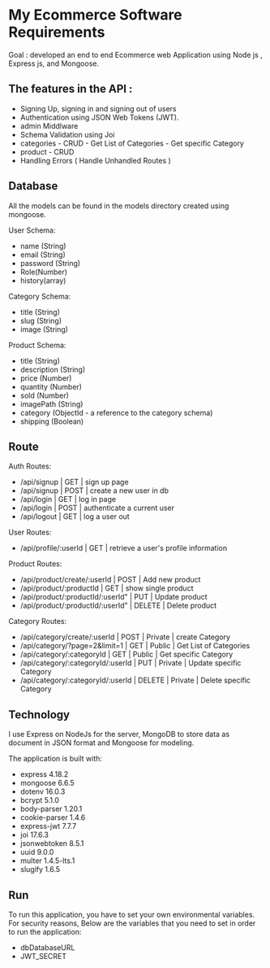 # My Ecommerce Software Requirements

Goal : developed an end to end Ecommerce web Application using Node js , Express js, and Mongoose.

<!---
## Stories

As a user I want to

- Create an account, login or logout
- Browse available products added by the admin

As an admin I want to

- View all the information stored in the database. I want to view/create/edit/delete orders, users, products and categories.
and --->

## The features in the API :

- Signing Up, signing in and signing out of users
- Authentication using JSON Web Tokens (JWT).
- admin Middlware
- Schema Validation using Joi
- categories - CRUD - Get List of Categories - Get specific Category
- product - CRUD
- Handling Errors ( Handle Unhandled Routes )

## Database

All the models can be found in the models directory created using mongoose.

User Schema:

- name (String)
- email (String)
- password (String)
- Role(Number)
- history(array)

Category Schema:

- title (String)
- slug (String)
- image (String)

Product Schema:

- title (String)
- description (String)
- price (Number)
- quantity (Number)
- sold (Number)
- imagePath (String)
- category (ObjectId - a reference to the category schema)
- shipping (Boolean)

## Route

Auth Routes:

- /api/signup | GET | sign up page
- /api/signup | POST | create a new user in db
- /api/login | GET | log in page
- /api/login | POST | authenticate a current user
- /api/logout | GET | log a user out

User Routes:

- /api/profile/:userId | GET | retrieve a user's profile information

Product Routes:

- /api/product/create/:userId | POST | Add new product
- /api/product/:productId | GET | show single product
- /api/product/:productId/:userId" | PUT | Update product
- /api/product/:productId/:userId" | DELETE | Delete product

Category Routes:

- /api/category/create/:userId | POST | Private | create Category
- /api/category/?page=2&limit=1 | GET | Public | Get List of Categories
- /api/category/:categoryId | GET | Public | Get specific Category
- /api/category/:categoryId/:userId | PUT | Private | Update specific Category
- /api/category/:categoryId/:userId | DELETE | Private | Delete specific Category

## Technology

I use Express on NodeJs for the server, MongoDB to store data as document in JSON format and Mongoose for modeling.

The application is built with:

- express 4.18.2
- mongoose 6.6.5
- dotenv 16.0.3
- bcrypt 5.1.0
- body-parser 1.20.1
- cookie-parser 1.4.6
- express-jwt 7.7.7
- joi 17.6.3
- jsonwebtoken 8.5.1
- uuid 9.0.0
- multer 1.4.5-lts.1
- slugify 1.6.5

## Run

To run this application, you have to set your own environmental variables. For security reasons, Below are the variables that you need to set in order to run the application:

- dbDatabaseURL
- JWT_SECRET
